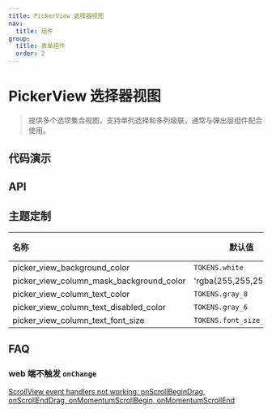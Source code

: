 ```yaml
---
title: PickerView 选择器视图
nav:
  title: 组件
group:
  title: 表单组件
  order: 2
---
```


# PickerView 选择器视图

> 提供多个选项集合视图，支持单列选择和多列级联，通常与弹出层组件配合使用。

## 代码演示

<code src="./__fixtures__/basic.tsx"></code>

## API

## 主题定制

| 名称                                     | 默认值                  | 描述 |
| :--------------------------------------- | ----------------------- | ---- |
| picker_view_background_color             | `TOKENS.white`          | -    |
| picker_view_column_mask_background_color | 'rgba(255,255,255,0.8)' | -    |
| picker_view_column_text_color            | `TOKENS.gray_8`         | -    |
| picker_view_column_text_disabled_color   | `TOKENS.gray_6`         | -    |
| picker_view_column_text_font_size        | `TOKENS.font_size_5`    | -    |

## FAQ

### web 端不触发 `onChange`

[ScrollView event handlers not working: onScrollBeginDrag, onScrollEndDrag, onMomentumScrollBegin, onMomentumScrollEnd](https://github.com/necolas/react-native-web/issues/2249)
